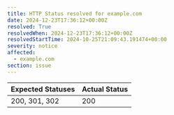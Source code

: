 ```yaml
---
title: HTTP Status resolved for example.com
date: 2024-12-23T17:36:12+00:00Z
resolved: True
resolvedWhen: 2024-12-23T17:36:12+00:00Z
resolvedStartTime: 2024-10-25T21:09:43.191474+00:00
severity: notice
affected:
  - example.com
section: issue
---
```


| Expected Statuses | Actual Status  |
|-------------------|----------------|
| 200, 301, 302 | 200 |
